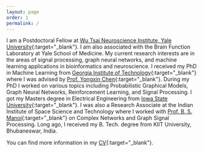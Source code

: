 ```yaml
---
layout: page
order: 1
permalink: /
---
```


I am a Postdoctoral Fellow at [Wu Tsai Neuroscience Institute, Yale University](https://wti.yale.edu/){:target="_blank"}. I am also associated with the Brain Function Laboratory at Yale School of Medicine. My current research interests are in the areas of signal processing, graph neural networks, and machine learning applications in bioinformatics and neuroscience. I received my PhD in Machine Learning from [Georgia Institute of Technology](https://ml.gatech.edu/){:target="_blank"} where I was advised by [Prof. Yongxin Chen](https://yongxin.ae.gatech.edu/){:target="_blank"}. During my PhD I worked on various topics including Probabilistic Graphical Models, Graph Neural Networks, Reinforcement Learning, and Signal Processing. I got my Masters degree in Electrical Engineering from  [Iowa State University](http://www.iastate.edu/){:target="_blank"}. I was also a Research Associate at the Indian Institute of Space Science and Technology where I worked with [Prof. B. S. Manoj](https://www.iist.ac.in/avionics/bsmanoj){:target="_blank"} on Complex Networks and Graph Signal Processing. Long ago, I received my B. Tech. degree from KIIT University, Bhubaneswar, India. 

You can find more information in my [CV](./rahul_cv.pdf){:target="_blank"}.


